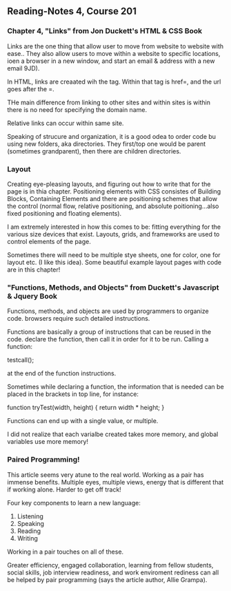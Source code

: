 ## Reading-Notes 4, Course 201

### Chapter 4, "Links" from Jon Duckett's HTML & CSS Book

Links are the one thing that allow user to move from website to website with ease.. They also allow users to move within a website to specific locations,
ioen a browser in a new window, and start an email & address with a new email 9JD).

In HTML, links are creaated wih the <a> tag. Within that tag is href=, and the url goes after the =.

THe main difference from linking to other sites and within sites is within there is no need for specifying the domain name.

Relative links can occur within same site.

Speaking of strucure and organization, it is a good odea to order code bu using new folders, aka directories.
They first/top one would be parent (sometimes grandparent), then there are children directories.

### Layout

Creating eye-pleasing layouts, and figuring out how to write that for the page is in thia chapter.
Positioning elements with CSS consistes of Building Blocks, Containing Elements and there are positioning schemes that allow the control (normal flow, relative positioning, and absolute poitioning...also fixed positioning and floating elements).

I am extremely interested in how this comes to be: fitting everything for the various size devices that exist.
Layouts, grids, and frameworks are used to control elements of the page.

Sometimes there will need to be multiple stye sheets, one for color, one for layout etc. (I like this idea).
Some beautiful example layout pages with code are in this chapter!

### "Functions, Methods, and Objects" from Duckett's Javascript & Jquery Book

Functions, methods, and objects are used by programmers to organize code. browsers require such detailed instructions.

Functions are basically a group of instructions that can be reused in the code.
declare the function, then call it in order for it to be run.
Calling a function:

testcall();

at the end of the function instructions.

Sometimes while declaring a function, the information that is needed can be placed in the brackets in top line, for instance:

function tryTest(width, height) {
    return width * height;
  }  

Functions can end up with a single value, or multiple.

I did not realize that each varialbe created takes more memory, and global variables use more memory!


### Paired Programming!

This article seems very atune to the real world. Working as a pair has immense benefits. Multiple eyes, multiple views, energy that is different that if working alone.
Harder to get off track!

Four key components to learn a new language:

1. Listening
2. Speaking
3. Reading
4. Writing

Working in a pair touches on all of these.

Greater efficiency, engaged collaboration, learning from fellow students, social skills, job interview readiness, and work enviroment rediness can all be helped by pair programming (says the article author, Allie Grampa).